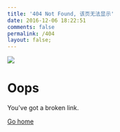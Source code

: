 ```yaml
---
title: '404 Not Found, 该页无法显示'
date: 2016-12-06 18:22:51
comments: false
permalink: /404
layout: false;
---
```


<div class="404-page">
  <div>
    <img class="bg-image" src="images/img_broken_link.jpg" />
  </div>
  <div class="error-content">
    <h1>Oops</h1>
    <p>You've got a broken link.</p>
    <a href="/" class="button">Go home</a>
  </div>
<div>

